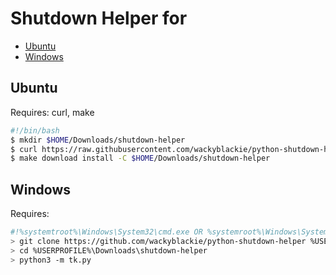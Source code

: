# Shutdown Helper for 
- [Ubuntu](#ubuntu)
- [Windows](#windows)
## Ubuntu
Requires: curl, make
```bash
#!/bin/bash
$ mkdir $HOME/Downloads/shutdown-helper
$ curl https://raw.githubusercontent.com/wackyblackie/python-shutdown-helper/master/Makefile -O $HOME/Downloads/shutdown-helper/Makefile
$ make download install -C $HOME/Downloads/shutdown-helper
```
## Windows
Requires:
```bash
#!%systemtroot%\Windows\System32\cmd.exe OR %systemroot%\Windows\System32\WindowsPowerShell\v1.0\powershell.exe
> git clone https://github.com/wackyblackie/python-shutdown-helper %USERPROFILE%\Downloads\shutdown-helper
> cd %USERPROFILE%\Downloads\shutdown-helper
> python3 -m tk.py
```

